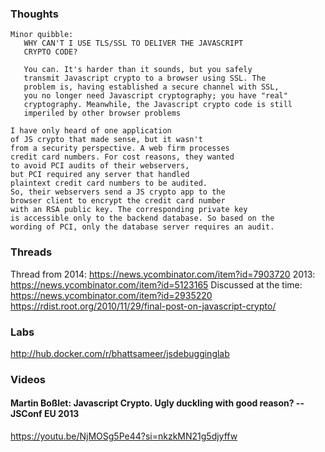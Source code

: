 ### Thoughts
```
Minor quibble:
   WHY CAN'T I USE TLS/SSL TO DELIVER THE JAVASCRIPT
   CRYPTO CODE?

   You can. It's harder than it sounds, but you safely
   transmit Javascript crypto to a browser using SSL. The
   problem is, having established a secure channel with SSL,
   you no longer need Javascript cryptography; you have "real"
   cryptography. Meanwhile, the Javascript crypto code is still
   imperiled by other browser problems
```
```
I have only heard of one application
of JS crypto that made sense, but it wasn't
from a security perspective. A web firm processes
credit card numbers. For cost reasons, they wanted
to avoid PCI audits of their webservers,
but PCI required any server that handled
plaintext credit card numbers to be audited.
So, their webservers send a JS crypto app to the
browser client to encrypt the credit card number
with an RSA public key. The corresponding private key
is accessible only to the backend database. So based on the
wording of PCI, only the database server requires an audit.
```

### Threads
Thread from 2014: https://news.ycombinator.com/item?id=7903720
2013: https://news.ycombinator.com/item?id=5123165
Discussed at the time: https://news.ycombinator.com/item?id=2935220
https://rdist.root.org/2010/11/29/final-post-on-javascript-crypto/

### Labs
http://hub.docker.com/r/bhattsameer/jsdebugginglab

### Videos
#### Martin Boßlet: Javascript Crypto. Ugly duckling with good reason? -- JSConf EU 2013
https://youtu.be/NjMOSg5Pe44?si=nkzkMN21g5djyffw
